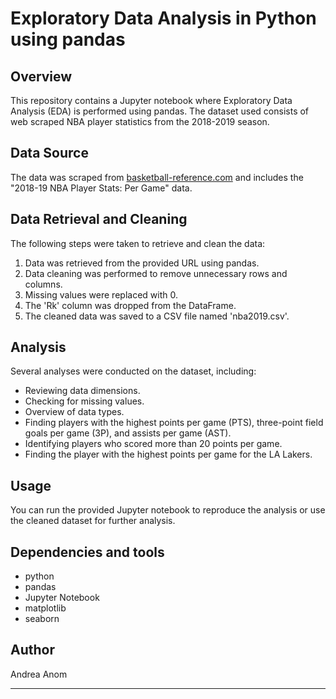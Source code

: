 # Exploratory Data Analysis in Python using pandas


## Overview
This repository contains a Jupyter notebook where Exploratory Data Analysis (EDA) is performed using pandas. The dataset used consists of web scraped NBA player statistics from the 2018-2019 season.

## Data Source
The data was scraped from [basketball-reference.com](https://www.basketball-reference.com/leagues/NBA_2019_per_game.html) and includes the "2018-19 NBA Player Stats: Per Game" data.

## Data Retrieval and Cleaning
The following steps were taken to retrieve and clean the data:

1. Data was retrieved from the provided URL using pandas.
2. Data cleaning was performed to remove unnecessary rows and columns.
3. Missing values were replaced with 0.
4. The 'Rk' column was dropped from the DataFrame.
5. The cleaned data was saved to a CSV file named 'nba2019.csv'.

## Analysis
Several analyses were conducted on the dataset, including:

- Reviewing data dimensions.
- Checking for missing values.
- Overview of data types.
- Finding players with the highest points per game (PTS), three-point field goals per game (3P), and assists per game (AST).
- Identifying players who scored more than 20 points per game.
- Finding the player with the highest points per game for the LA Lakers.

## Usage
You can run the provided Jupyter notebook to reproduce the analysis or use the cleaned dataset for further analysis.

## Dependencies and tools
- python
- pandas
- Jupyter Notebook
- matplotlib
- seaborn

## Author
Andrea Anom

---



